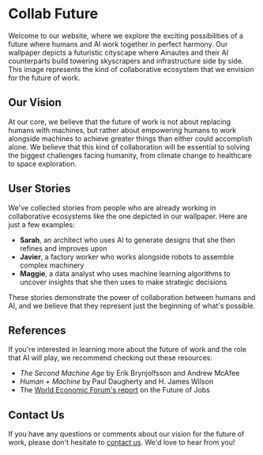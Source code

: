 <!--font:Exo 2-->

# Collab Future

Welcome to our website, where we explore the exciting possibilities of a future where humans and AI work together in perfect harmony. Our wallpaper depicts a futuristic cityscape where Ainautes and their AI counterparts build towering skyscrapers and infrastructure side by side. This image represents the kind of collaborative ecosystem that we envision for the future of work.

## Our Vision

At our core, we believe that the future of work is not about replacing humans with machines, but rather about empowering humans to work alongside machines to achieve greater things than either could accomplish alone. We believe that this kind of collaboration will be essential to solving the biggest challenges facing humanity, from climate change to healthcare to space exploration.

## User Stories

We've collected stories from people who are already working in collaborative ecosystems like the one depicted in our wallpaper. Here are just a few examples:

- **Sarah**, an architect who uses AI to generate designs that she then refines and improves upon
- **Javier**, a factory worker who works alongside robots to assemble complex machinery
- **Maggie**, a data analyst who uses machine learning algorithms to uncover insights that she then uses to make strategic decisions

These stories demonstrate the power of collaboration between humans and AI, and we believe that they represent just the beginning of what's possible.

## References

If you're interested in learning more about the future of work and the role that AI will play, we recommend checking out these resources:

- _The Second Machine Age_ by Erik Brynjolfsson and Andrew McAfee
- _Human + Machine_ by Paul Daugherty and H. James Wilson
- The [World Economic Forum's report](#) on the Future of Jobs

## Contact Us

If you have any questions or comments about our vision for the future of work, please don't hesitate to [contact us](#). We'd love to hear from you!

<!--

Write me content for website with wallpaper which alt text is:

"A futuristic cityscape where Ainautes and their AI counterparts work together to build towering skyscrapers and infrastructure."

The name/title of the page should not be 1:1 copy of the alt text but rather a real content of the website which is using this wallpaper.

- Use markdown format 
- Start with heading
- Heading should be short and concise
- The content should look like a real website 
- The website should not be about the wallpaper, wallpaper is just a related background
- Heading should be contain work "wallpaper" or "background"
- Include real sections like references, contact, user stories, etc. use things relevant to the page purpose.
- Feel free to use structure like headings, bullets, numbering, blockquotes, paragraphs, horizontal lines, etc.
- You can use formatting like bold or _italic_
- You can include UTF-8 emojis
- Links should be only #hash anchors (and you can refer to the document itself)
- Do not include images


---


# The Future of Work: Building a Collaborative Ecosystem

Welcome to our website, where we explore the exciting possibilities of a future where humans and AI work together in perfect harmony. Our wallpaper depicts a futuristic cityscape where Ainautes and their AI counterparts build towering skyscrapers and infrastructure side by side. This image represents the kind of collaborative ecosystem that we envision for the future of work.

## Our Vision

At our core, we believe that the future of work is not about replacing humans with machines, but rather about empowering humans to work alongside machines to achieve greater things than either could accomplish alone. We believe that this kind of collaboration will be essential to solving the biggest challenges facing humanity, from climate change to healthcare to space exploration.

## User Stories

We've collected stories from people who are already working in collaborative ecosystems like the one depicted in our wallpaper. Here are just a few examples:

- **Sarah**, an architect who uses AI to generate designs that she then refines and improves upon
- **Javier**, a factory worker who works alongside robots to assemble complex machinery
- **Maggie**, a data analyst who uses machine learning algorithms to uncover insights that she then uses to make strategic decisions

These stories demonstrate the power of collaboration between humans and AI, and we believe that they represent just the beginning of what's possible.

## References

If you're interested in learning more about the future of work and the role that AI will play, we recommend checking out these resources:

- _The Second Machine Age_ by Erik Brynjolfsson and Andrew McAfee
- _Human + Machine_ by Paul Daugherty and H. James Wilson
- The [World Economic Forum's report](#) on the Future of Jobs

## Contact Us

If you have any questions or comments about our vision for the future of work, please don't hesitate to [contact us](#). We'd love to hear from you!

-->

